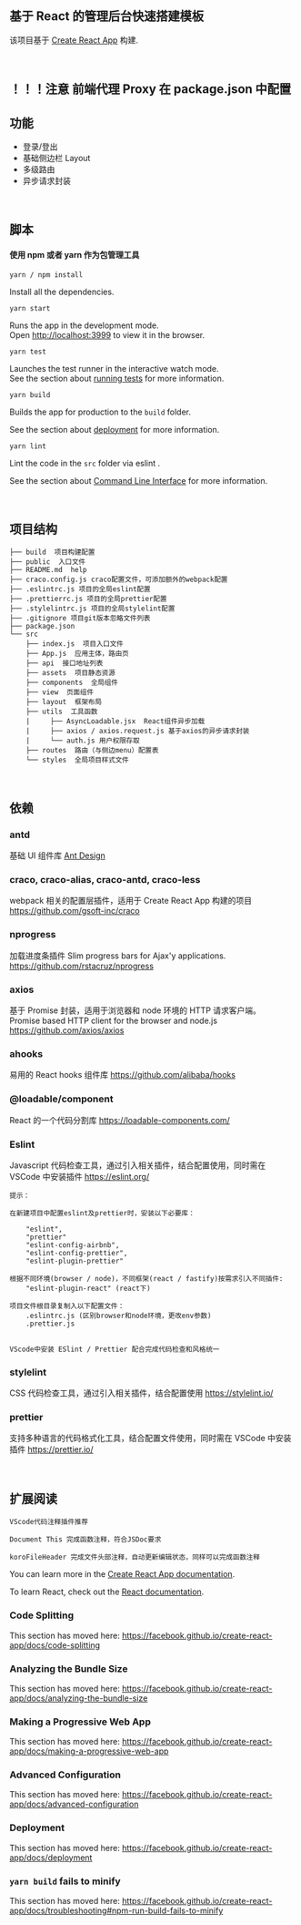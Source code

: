 ## 基于 React 的管理后台快速搭建模板

该项目基于 [Create React App](https://github.com/facebook/create-react-app) 构建.

<br />

## ！！！注意 前端代理 Proxy 在 package.json 中配置

## 功能

- 登录/登出
- 基础侧边栏 Layout
- 多级路由
- 异步请求封装

<br />

## 脚本

#### 使用 npm 或者 yarn 作为包管理工具

```
yarn / npm install
```

Install all the dependencies.

```
yarn start
```

Runs the app in the development mode.<br />
Open [http://localhost:3999](http://localhost:3999) to view it in the browser.

```
yarn test
```

Launches the test runner in the interactive watch mode.<br />
See the section about [running tests](https://facebook.github.io/create-react-app/docs/running-tests) for more information.

```
yarn build
```

Builds the app for production to the `build` folder.<br />

See the section about [deployment](https://facebook.github.io/create-react-app/docs/deployment) for more information.

```
yarn lint
```

Lint the code in the `src` folder via eslint .<br />

See the section about [Command Line Interface](https://eslint.org/docs/user-guide/command-line-interface) for more information.

<br />

## 项目结构

```
├── build  项目构建配置
├── public  入口文件
├── README.md  help
├── craco.config.js craco配置文件，可添加额外的webpack配置
├── .eslintrc.js 项目的全局eslint配置
├── .prettierrc.js 项目的全局prettier配置
├── .stylelintrc.js 项目的全局stylelint配置
├── .gitignore 项目git版本忽略文件列表
├── package.json
└── src
    ├── index.js  项目入口文件
    ├── App.js  应用主体，路由页
    ├── api  接口地址列表
    ├── assets  项目静态资源
    ├── components  全局组件
    ├── view  页面组件
    ├── layout  框架布局
    ├── utils  工具函数
    |     ├── AsyncLoadable.jsx  React组件异步加载
    |     ├── axios / axios.request.js 基于axios的异步请求封装
    |     └── auth.js 用户权限存取
    ├── routes  路由（与侧边menu）配置表
    └── styles  全局项目样式文件
```

<br />

## 依赖

### antd

基础 UI 组件库 [Ant Design](https://https://ant.design/components/overview-cn/)

### craco, craco-alias, craco-antd, craco-less

webpack 相关的配置层插件，适用于 Create React App 构建的项目 https://github.com/gsoft-inc/craco

### nprogress

加载进度条插件 Slim progress bars for Ajax'y applications. https://github.com/rstacruz/nprogress

### axios

基于 Promise 封装，适用于浏览器和 node 环境的 HTTP 请求客户端。<br />
Promise based HTTP client for the browser and node.js https://github.com/axios/axios

### ahooks

易用的 React hooks 组件库 https://github.com/alibaba/hooks

### @loadable/component

React 的一个代码分割库 https://loadable-components.com/

### Eslint

Javascript 代码检查工具，通过引入相关插件，结合配置使用，同时需在 VSCode 中安装插件 https://eslint.org/

```
提示：

在新建项目中配置eslint及prettier时，安装以下必要库：

    "eslint",
    "prettier"
    "eslint-config-airbnb",
    "eslint-config-prettier",
    "eslint-plugin-prettier"

根据不同环境(browser / node)，不同框架(react / fastify)按需求引入不同插件:
    "eslint-plugin-react" (react下)

项目文件根目录复制入以下配置文件：
    .eslintrc.js (区别browser和node环境，更改env参数)
    .prettier.js


VScode中安装 ESlint / Prettier 配合完成代码检查和风格统一

```

### stylelint

CSS 代码检查工具，通过引入相关插件，结合配置使用 https://stylelint.io/

### prettier

支持多种语言的代码格式化工具，结合配置文件使用，同时需在 VSCode 中安装插件 https://prettier.io/

<br />

## 扩展阅读

```
VScode代码注释插件推荐

Document This 完成函数注释，符合JSDoc要求

koroFileHeader 完成文件头部注释，自动更新编辑状态，同样可以完成函数注释
```

You can learn more in the [Create React App documentation](https://facebook.github.io/create-react-app/docs/getting-started).

To learn React, check out the [React documentation](https://reactjs.org/).

### Code Splitting

This section has moved here: https://facebook.github.io/create-react-app/docs/code-splitting

### Analyzing the Bundle Size

This section has moved here: https://facebook.github.io/create-react-app/docs/analyzing-the-bundle-size

### Making a Progressive Web App

This section has moved here: https://facebook.github.io/create-react-app/docs/making-a-progressive-web-app

### Advanced Configuration

This section has moved here: https://facebook.github.io/create-react-app/docs/advanced-configuration

### Deployment

This section has moved here: https://facebook.github.io/create-react-app/docs/deployment

### `yarn build` fails to minify

This section has moved here: https://facebook.github.io/create-react-app/docs/troubleshooting#npm-run-build-fails-to-minify
